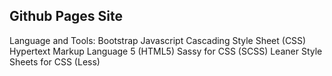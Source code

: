 ## Github Pages Site

Language and Tools:
  Bootstrap
  Javascript
  Cascading Style Sheet (CSS)
  Hypertext Markup Language 5 (HTML5)
  Sassy for CSS (SCSS)
  Leaner Style Sheets for CSS (Less)
